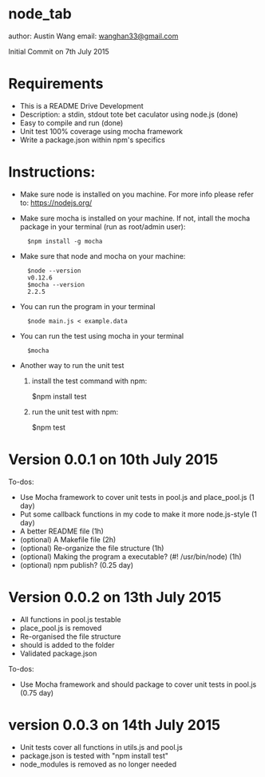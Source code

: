 # node_tab
author: Austin Wang
email: wanghan33@gmail.com

Initial Commit on 7th July 2015

# Requirements
- This is a README Drive Development
- Description: a stdin, stdout tote bet caculator using node.js (done)
- Easy to compile and run (done)
- Unit test 100% coverage using mocha framework
- Write a package.json within npm's specifics

# Instructions:

- Make sure node is installed on you machine. For more info please refer to: https://nodejs.org/
- Make sure mocha is installed on your machine. If not, intall the mocha package in your terminal (run as root/admin user):

		$npm install -g mocha

- Make sure that node and mocha on your machine:
		
		$node --version
		v0.12.6
		$mocha --version
		2.2.5

- You can run the program in your terminal

		$node main.js < example.data

- You can run the test using mocha in your terminal 

		$mocha

- Another way to run the unit test
	
	1) install the test command with npm:

		$npm install test

	2) run the unit test with npm:

		$npm test


# Version 0.0.1 on 10th July 2015

To-dos:
- Use Mocha framework to cover unit tests in pool.js and place_pool.js (1 day)
- Put some callback functions in my code to make it more node.js-style (1 day)
- A better README file (1h)
- (optional) A Makefile file (2h)
- (optional) Re-organize the file structure (1h)
- (optional) Making the program a executable? (#! /usr/bin/node) (1h)
- (optional) npm publish? (0.25 day)


# Version 0.0.2 on 13th July 2015
- All functions in pool.js testable
- place_pool.js is removed
- Re-organised the file structure
- should is added to the folder
- Validated package.json

To-dos:
- Use Mocha framework and should package to cover unit tests in pool.js (0.75 day)

# version 0.0.3 on 14th July 2015
- Unit tests cover all functions in utils.js and pool.js
- package.json is tested with "npm install test"
- node_modules is removed as no longer needed

